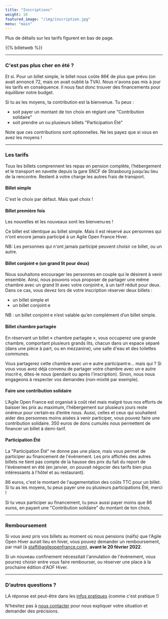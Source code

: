 ```yaml
---
title: "Inscriptions"
weight: 10
featured_image: "/img/inscription.jpg"
menu: "main"
---
```


Plus de détails sur les tarifs figurent en bas de page.

{{% billetweb %}}

---

### C'est pas plus cher en été ?

Et si. Pour un billet simple, le billet nous coûte 86€ de plus que prévu (on
avait annoncé 72, mais on avait oublié la TVA).  Nous n'avons pas mis à jour
les tarifs en conséquence.  Il nous faut donc trouver des financements pour
équilibrer notre budget.

Si tu as les moyens, ta contribution est la bienvenue. Tu peux :
- soit payer un montant de ton choix en réglant une "Contribution solidaire"
- soit prendre un ou plusieurs billets "Participation Été"

Note que ces contributions sont optionnelles. Ne les payez que si vous en avez les moyens !

---

### Les tarifs

Tous les billets comprennent les repas en pension complète, l’hébergement et le
transport en navette depuis la gare SNCF de Strasbourg jusqu’au lieu de la
rencontre. Restent à votre charge les autres frais de transport.

#### Billet simple

C'est le choix par défaut. Mais quel choix !

#### Billet première fois

Les nouvelles et les nouveaux sont les bienvenu·es !

Ce billet est identique au billet simple. Mais il est réservé aux personnes qui
n'ont encore jamais participé à un Agile Open France Hiver.

NB: Les personnes qui n'ont jamais participé peuvent choisir ce billet,
ou un autre.

#### Billet conjoint·e (un grand lit pour deux)

Nous souhaitons encourager les personnes en couple qui le désirent à venir
ensemble. Ainsi, nous pouvons vous proposer de partager une même chambre avec
un grand lit avec votre conjoint·e, à un tarif réduit pour deux. Dans ce cas,
vous devez lors de votre inscription réserver deux billets :

- un billet simple et
- un billet conjoint·e

NB : un billet conjoint·e n’est valable qu’en complément d’un billet simple.

#### Billet chambre partagée

En réservant un billet « chambre partagée », vous occuperez une grande chambre,
comportant plusieurs grands lits, chacun dans un espace séparé (dans une pièce
à part, ou en mezzanine), une salle d'eau et des toilettes communes.

Vous partagerez cette chambre avec un·e autre participant·e… mais qui ? Si vous
vous avez déjà convenu de partager votre chambre avec un·e autre inscrit·e,
dites-le nous (pendant ou après l'inscription). Sinon, nous nous engageons à
respecter vos demandes (non-mixité par exemple).

#### Faire une contribution solidaire

L’Agile Open France est organisé à coût réel mais malgré tous nos efforts de
baisser les prix au maximum, l’hébergement sur plusieurs jours reste onéreux
pour certain·es d’entre nous. Aussi, celles et ceux qui souhaitent aider des
personnes moins aisées à venir participer, vous pouvez faire une contribution
solidaire. 350 euros de dons cumulés nous permettent de financer un billet à
demi-tarif.

#### Participation Été

La "Participation Été" ne donne pas une place, mais vous permet de participer au financement 
de l'événement. Les prix affichés des autres billets ne tient pas compte de la hausse des prix
du fait du report de l'événement en été (en janvier, on pouvait négocier des tarifs
bien plus intéressants à l'hôtel et au restaurant).

86 euros, c'est le montant de l'augementation des coûts TTC pour un billet.  Si
tu as les moyens, tu peux payer une ou plusieurs participations Été, merci !

Si tu veux participer au financement, tu peux aussi payer moins que 86 euros, en payant
une "Contribution solidaire" du montant de ton choix.

---

### Remboursement

Si vous avez pris vos billets au moment où nous pensions (naïfs) que l'Agile Open Hiver aurait lieu en hiver,
vous pouvez demander un remboursement, par mail (à staff@agileopenfrance.com), **avant le 20 février 2022**.

Si un nouveau confinement nécessitait l'annulation de l'événement, vous pourrez
choisir entre vous faire rembourser, ou réserver une place à la prochaine
édition d'AOF Hiver.

---

### D’autres questions ?

LA réponse est peut-être dans les [infos pratiques](/pratique) (comme c'est pratique !)

N'hésitez pas à [nous contacter](staff-at-agileopenfrance-point-com) pour nous
expliquer votre situation et demander des précisions.
